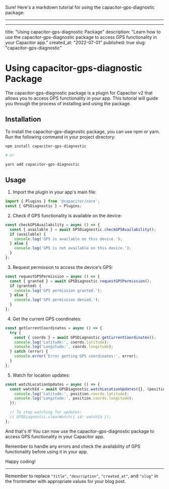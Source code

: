 Sure! Here's a markdown tutorial for using the capacitor-gps-diagnostic package:

---

---
title: "Using capacitor-gps-diagnostic Package"
description: "Learn how to use the capacitor-gps-diagnostic package to access GPS functionality in your Capacitor app."
created_at: "2022-07-01"
published: true
slug: "capacitor-gps-diagnostic"

# Using capacitor-gps-diagnostic Package

The capacitor-gps-diagnostic package is a plugin for Capacitor v2 that allows you to access GPS functionality in your app. This tutorial will guide you through the process of installing and using the package.

## Installation

To install the capacitor-gps-diagnostic package, you can use npm or yarn. Run the following command in your project directory:

```bash
npm install capacitor-gps-diagnostic

# or

yarn add capacitor-gps-diagnostic
```

## Usage

1. Import the plugin in your app's main file:

```javascript
import { Plugins } from '@capacitor/core';
const { GPSDiagnostic } = Plugins;
```

2. Check if GPS functionality is available on the device:

```javascript
const checkGPSAvailability = async () => {
  const { available } = await GPSDiagnostic.checkGPSAvailability();
  if (available) {
    console.log('GPS is available on this device.');
  } else {
    console.log('GPS is not available on this device.');
  }
};
```

3. Request permission to access the device's GPS:

```javascript
const requestGPSPermission = async () => {
  const { granted } = await GPSDiagnostic.requestGPSPermission();
  if (granted) {
    console.log('GPS permission granted.');
  } else {
    console.log('GPS permission denied.');
  }
};
```

4. Get the current GPS coordinates:

```javascript
const getCurrentCoordinates = async () => {
  try {
    const { coords } = await GPSDiagnostic.getCurrentCoordinates();
    console.log('Latitude:', coords.latitude);
    console.log('Longitude:', coords.longitude);
  } catch (error) {
    console.error('Error getting GPS coordinates:', error);
  }
};
```

5. Watch for location updates:

```javascript
const watchLocationUpdates = async () => {
  const watchId = await GPSDiagnostic.watchLocationUpdates({}, (position) => {
    console.log('Latitude:', position.coords.latitude);
    console.log('Longitude:', position.coords.longitude);
  });

  // To stop watching for updates:
  // GPSDiagnostic.clearWatch({ id: watchId });
};
```

And that's it! You can now use the capacitor-gps-diagnostic package to access GPS functionality in your Capacitor app.

Remember to handle any errors and check the availability of GPS functionality before using it in your app.

Happy coding!

---

Remember to replace `"title"`, `"description"`, `"created_at"`, and `"slug"` in the frontmatter with appropriate values for your blog post.
